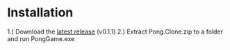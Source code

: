 # Installation

1.) Download the [latest release](https://github.com/iceflarexd/Pong-Clone/releases/tag/v0.1.1) (v0.1.1)
2.) Extract Pong.Clone.zip to a folder and run PongGame.exe
